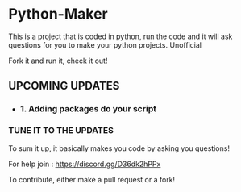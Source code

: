 # Python-Maker
This is a project that is coded in python, run the code and it will ask questions for you to make your python projects. Unofficial

Fork it and run it, check it out!

## UPCOMING UPDATES
* ### 1. Adding packages do your script

### TUNE IT TO THE UPDATES

To sum it up, it basically makes you code by asking you questions!

For help join : https://discord.gg/D36dk2hPPx


To contribute, either make a pull request or a fork!

